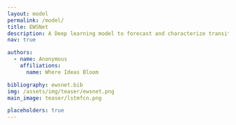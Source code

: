 ```yaml
---
layout: model
permalink: /model/
title: EWSNet
description: A Deep learning model to forecast and characterize transitions in complex dynamical systems.
nav: true

authors:
  - name: Anonymous
    affiliations:
      name: Where Ideas Bloom

bibliography: ewsnet.bib
img: /assets/img/teaser/ewsnet.png
main_image: teaser/lstmfcn.png

placeholders: true
---
```


